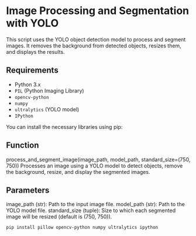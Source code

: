 # Image Processing and Segmentation with YOLO

This script uses the YOLO object detection model to process and segment images. It removes the background from detected objects, resizes them, and displays the results. 

## Requirements

- Python 3.x
- `PIL` (Python Imaging Library)
- `opencv-python`
- `numpy`
- `ultralytics` (YOLO model)
- `IPython`

You can install the necessary libraries using pip:



## Function
process_and_segment_image(image_path, model_path, standard_size=(750, 750))
Processes an image using a YOLO model to detect objects, remove the background, resize, and display the segmented images.

## Parameters
image_path (str): Path to the input image file.
model_path (str): Path to the YOLO model file.
standard_size (tuple): Size to which each segmented image will be resized (default is (750, 750)).
```bash
pip install pillow opencv-python numpy ultralytics ipython
